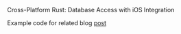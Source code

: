 Cross-Platform Rust: Database Access with iOS Integration 

Example code for related blog [post](https://logankeenan.com/posts/cross-platform-rust-database-access-ios/)
